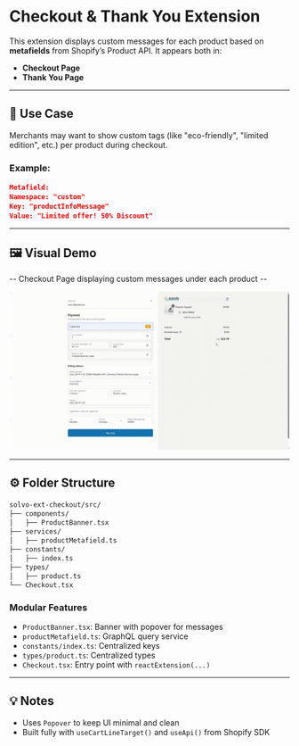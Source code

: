 # Checkout & Thank You Extension

This extension displays custom messages for each product based on **metafields** from Shopify’s Product API. It appears both in:

- **Checkout Page**
- **Thank You Page**

---

## 🎯 Use Case

Merchants may want to show custom tags (like "eco-friendly", "limited edition", etc.) per product during checkout.

### Example:

```json
Metafield:
Namespace: "custom"
Key: "productInfoMessage"
Value: "Limited offer! 50% Discount"
```

---

## 🖼️ Visual Demo

-- Checkout Page displaying custom messages under each product --

![Checkout Page Video](../../docs/assets/checkout.gif)

---

## ⚙️ Folder Structure

```
solvo-ext-checkout/src/
├── components/
│   ├── ProductBanner.tsx
├── services/
│   ├── productMetafield.ts
├── constants/
│   ├── index.ts
├── types/
│   ├── product.ts
└── Checkout.tsx
```

### Modular Features

- `ProductBanner.tsx`: Banner with popover for messages
- `productMetafield.ts`: GraphQL query service
- `constants/index.ts`: Centralized keys
- `types/product.ts`: Centralized types
- `Checkout.tsx`: Entry point with `reactExtension(...)`

---

## 💡 Notes

- Uses `Popover` to keep UI minimal and clean
- Built fully with `useCartLineTarget()` and `useApi()` from Shopify SDK
